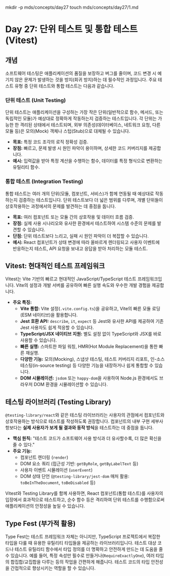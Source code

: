 mkdir -p mds/concepts/day27
touch mds/concepts/day27/1.md

# Day 27: 단위 테스트 및 통합 테스트 (Vitest)

## 개념

소프트웨어 테스팅은 애플리케이션의 품질을 보장하고 버그를 줄이며, 코드 변경 시 예기치 않은 문제가 발생하는 것을 방지(회귀 방지)하는 데 필수적인 과정입니다. 주요 테스트 유형 중 단위 테스트와 통합 테스트는 다음과 같습니다.

### 단위 테스트 (Unit Testing)

단위 테스트는 애플리케이션을 구성하는 가장 작은 단위(일반적으로 함수, 메서드, 또는 독립적인 모듈)가 예상대로 정확하게 작동하는지 검증하는 테스트입니다. 각 단위는 가능한 한 격리된 상태에서 테스트되며, 외부 의존성(데이터베이스, 네트워크 요청, 다른 모듈 등)은 모의(Mock) 객체나 스텁(Stub)으로 대체될 수 있습니다.

-   **목표:** 특정 코드 조각의 로직 정확성 검증.
-   **장점:** 빠르고, 문제 발생 시 원인 파악이 용이하며, 상세한 코드 커버리지를 제공합니다.
-   **예시:** 입력값을 받아 특정 계산을 수행하는 함수, 데이터를 특정 형식으로 변환하는 유틸리티 함수.

### 통합 테스트 (Integration Testing)

통합 테스트는 여러 개의 단위(모듈, 컴포넌트, 서비스)가 함께 연동될 때 예상대로 작동하는지 검증하는 테스트입니다. 단위 테스트보다 더 넓은 범위를 다루며, 개별 단위들이 상호작용하는 과정에서의 문제를 발견하는 데 중점을 둡니다.

-   **목표:** 여러 컴포넌트 또는 모듈 간의 상호작용 및 데이터 흐름 검증.
-   **장점:** 실제 사용 시나리오와 유사한 환경에서 테스트하여 시스템 수준의 문제를 발견할 수 있습니다.
-   **단점:** 단위 테스트보다 느리고, 실패 시 원인 파악이 더 복잡할 수 있습니다.
-   **예시:** React 컴포넌트가 상태 변경에 따라 올바르게 렌더링되고 사용자 이벤트에 반응하는지 테스트, API 요청을 보내고 응답을 받아 처리하는 모듈 테스트.

## Vitest: 현대적인 테스트 프레임워크

Vitest는 Vite 기반의 빠르고 현대적인 JavaScript/TypeScript 테스트 프레임워크입니다. Vite의 설정과 개발 서버를 공유하여 빠른 실행 속도와 우수한 개발 경험을 제공합니다.

-   **주요 특징:**
    -   **Vite 통합:** Vite 설정(`.vite.config.ts`)을 공유하고, Vite의 빠른 모듈 로딩(ESM 네이티브)을 활용합니다.
    -   **Jest 호환 API:** `describe`, `it`, `expect` 등 Jest와 유사한 API를 제공하여 기존 Jest 사용자도 쉽게 적응할 수 있습니다.
    -   **TypeScript/JSX 네이티브 지원:** 별도 설정 없이 TypeScript와 JSX를 바로 사용할 수 있습니다.
    -   **빠른 실행:** 스마트한 파일 워칭, HMR(Hot Module Replacement)을 통한 빠른 재실행.
    -   **다양한 기능:** 모의(Mocking), 스냅샷 테스팅, 테스트 커버리지 리포트, 인-소스 테스팅(in-source testing) 등 다양한 기능을 내장하거나 쉽게 통합할 수 있습니다.
    -   **DOM 시뮬레이션:** `jsdom` 또는 `happy-dom`을 사용하여 Node.js 환경에서도 브라우저 DOM 환경을 시뮬레이션할 수 있습니다.

## 테스팅 라이브러리 (Testing Library)

`@testing-library/react`와 같은 테스팅 라이브러리는 사용자의 관점에서 컴포넌트와 상호작용하는 방식으로 테스트를 작성하도록 권장합니다. 컴포넌트의 내부 구현 세부사항보다는 **실제 사용자가 보게 될 결과와 동작 방식**을 테스트하는 데 중점을 둡니다.

-   **핵심 원칙:** "테스트 코드가 소프트웨어 사용 방식과 더 유사할수록, 더 많은 확신을 줄 수 있다."
-   **주요 기능:**
    -   컴포넌트 렌더링 (`render`)
    -   DOM 요소 쿼리 (접근성 기반: `getByRole`, `getByLabelText` 등)
    -   사용자 이벤트 시뮬레이션 (`userEvent`)
    -   DOM 상태 단언 (`@testing-library/jest-dom` 매처 활용: `toBeInTheDocument`, `toBeDisabled` 등)

Vitest와 Testing Library를 함께 사용하면, React 컴포넌트(통합 테스트)를 사용자의 입장에서 효과적으로 테스트하고, 순수 함수 등은 격리하여 단위 테스트를 수행함으로써 애플리케이션의 안정성을 높일 수 있습니다.

## Type Fest (부가적 활용)

Type Fest는 테스트 프레임워크 자체는 아니지만, TypeScript 프로젝트에서 복잡한 타입을 다룰 때 유용한 유틸리티 타입들을 제공하는 라이브러리입니다. 테스트 대상 코드나 테스트 유틸리티 함수에서 타입 정의를 더 명확하고 안전하게 만드는 데 도움을 줄 수 있습니다. 예를 들어, 특정 속성만 필수로 만들거나(`RequireExactlyOne`), 여러 타입의 합집합/교집합을 다루는 등의 작업을 간편하게 해줍니다. 테스트 코드의 타입 안전성을 간접적으로 향상시키는 역할을 할 수 있습니다. 